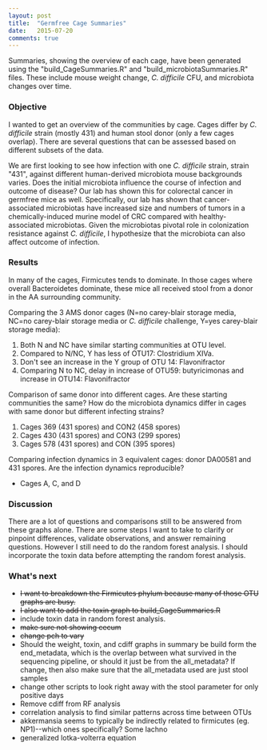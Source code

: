 ```yaml
---
layout: post
title:  "Germfree Cage Summaries"
date:   2015-07-20
comments: true
---
```


Summaries, showing the overview of each cage, have been generated using the "build_CageSummaries.R" and "build_microbiotaSummaries.R" files. These include mouse weight change, *C. difficile* CFU, and microbiota changes over time. 

### Objective

I wanted to get an overview of the communities by cage.  Cages differ by *C. difficile* strain (mostly 431) and human stool donor (only a few cages overlap).  There are several questions that can be assessed based on different subsets of the data. 

We are first looking to see how infection with one *C. difficile* strain, strain "431", against different human-derived microbiota mouse backgrounds varies. Does the initial microbiota influence the course of infection and outcome of disease? Our lab has shown this for colorectal cancer in germfree mice as well. Specifically, our lab has shown that cancer-associated microbiotas have increased size and numbers of tumors in a chemically-induced murine model of CRC compared with healthy-associated microbiotas. Given the microbiotas pivotal role in colonization resistance against *C. difficile*, I hypothesize that the microbiota can also affect outcome of infection. 


### Results

In many of the cages, Firmicutes tends to dominate. In those cages where overall Bacteroidetes dominate, these mice all received stool from a donor in the AA surrounding community. 

Comparing the 3 AMS donor cages (N=no carey-blair storage media, NC=no carey-blair storage media or *C. difficile* challenge, Y=yes carey-blair storage media): 

1. Both N and NC have similar starting communities at OTU level.
2. Compared to N/NC, Y has less of OTU17: Clostridium XIVa. 
3. Don't see an increase in the Y group of OTU 14: Flavonifractor
4. Comparing N to NC, delay in increase of OTU59: butyricimonas and increase in OTU14: Flavonifractor

Comparison of same donor into different cages. Are these starting communities the same? How do the microbiota dynamics differ in cages with same donor but different infecting strains?

1. Cages 369 (431 spores) and CON2 (458 spores)
2. Cages 430 (431 spores) and CON3 (299 spores)
3. Cages 578 (431 spores) and CON (395 spores)

Comparing infection dynamics in 3 equivalent cages: donor DA00581 and 431 spores. Are the infection dynamics reproducible? 

* Cages A, C, and D


### Discussion

There are a lot of questions and comparisons still to be answered from these graphs alone. There are some steps I want to take to clarify or pinpoint differences, validate observations, and answer remaining questions. However I still need to do the  random forest analysis. I should incorporate the toxin data before attempting the random forest analysis. 


### What's next

*  <s> I want to breakdown the Firmicutes phylum because many of those OTU graphs are busy. </s>
* <s> I also want to add the toxin graph to build_CageSummaries.R </s>
* include toxin data in random forest analysis. 
* <s> make sure not showing cecum </s>
* <s> change pch to vary </s>
* Should the weight, toxin, and cdiff graphs in summary be build form the end_metadata, which is the overlap between what survived in the sequencing pipeline, or should it just be from the all_metadata? If change, then also make sure that the all_metadata used are just stool samples
* change other scripts to look right away with the stool parameter for only positive days
* Remove cdiff from RF analysis
* correlation analysis to find similar patterns across time between OTUs
* akkermansia seems to typically be indirectly related to firmicutes (eg. NP1)--which ones specifically? Some lachno
* generalized lotka-volterra equation
